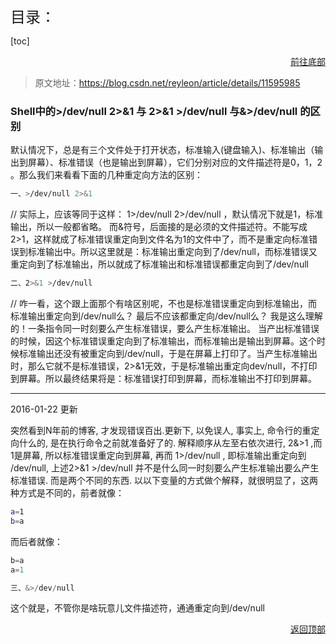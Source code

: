 <span id ="jump"><font size=5>目录：</font></span>

[toc]

<a href="#bottom" target="_self"><p align="right"><u>前往底部</u></p></a>

> 原文地址：https://blog.csdn.net/reyleon/article/details/11595985

### Shell中的>/dev/null 2>&1 与 2>&1 >/dev/null 与&>/dev/null 的区别

默认情况下，总是有三个文件处于打开状态，标准输入(键盘输入)、标准输出（输出到屏幕）、标准错误（也是输出到屏幕），它们分别对应的文件描述符是0，1，2 。那么我们来看看下面的几种重定向方法的区别：

```bash
一、>/dev/null 2>&1
```

// 实际上，应该等同于这样： 1>/dev/null 2>/dev/null ，默认情况下就是1，标准输出，所以一般都省略。 而&符号，后面接的是必须的文件描述符。不能写成2>1，这样就成了标准错误重定向到文件名为1的文件中了，而不是重定向标准错误到标准输出中。所以这里就是：标准输出重定向到了/dev/null，而标准错误又重定向到了标准输出，所以就成了标准输出和标准错误都重定向到了/dev/null

```bash
二、2>&1 >/dev/null
```

// 咋一看，这个跟上面那个有啥区别呢，不也是标准错误重定向到标准输出，而标准输出重定向到/dev/null么？ 最后不应该都重定向/dev/null么？ 我是这么理解的！一条指令同一时刻要么产生标准错误，要么产生标准输出。 当产出标准错误的时候，因这个标准错误重定向到了标准输出，而标准输出是输出到屏幕。这个时候标准输出还没有被重定向到/dev/null，于是在屏幕上打印了。当产生标准输出时，那么它就不是标准错误，2>&1无效，于是标准输出重定向dev/null，不打印到屏幕。所以最终结果将是：标准错误打印到屏幕，而标准输出不打印到屏幕。

-------------

2016-01-22 更新

突然看到N年前的博客, 才发现错误百出.更新下, 以免误人, 事实上, 命令行的重定向什么的, 是在执行命令之前就准备好了的. 解释顺序从左至右依次进行, 2&>1 ,而1是屏幕, 所以标准错误重定向到屏幕, 再而 1>/dev/null , 即标准输出重定向到 /dev/null, 上述2>&1 >/dev/null 并不是什么同一时刻要么产生标准输出要么产生标准错误. 而是两个不同的东西.
以以下变量的方式做个解释，就很明显了，这两种方式是不同的，前者就像：

```bash
a=1
b=a
```

而后者就像：

```c
b=a
a=1
```

```c
三、&>/dev/null
```

这个就是，不管你是啥玩意儿文件描述符，通通重定向到/dev/null

<a href="#jump" target="_self"><p align="right"><u>返回顶部</u></p></a>
<span id="bottom"></span>










